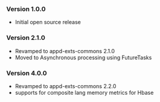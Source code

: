 
### Version 1.0.0

* Initial open source release

### Version 2.1.0

* Revamped to appd-exts-commons 2.1.0
* Moved to Asynchronous processing using FutureTasks

### Version 4.0.0

* Revamped to appd-exts-commons 2.2.0
* supports for composite lang memory metrics for Hbase